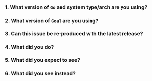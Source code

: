 <!-- Please answer these questions before submitting your issue. Thanks! -->

<!-- 为高效处理您的疑问，如果觉得是BUG类问题，请您务必提供可复现该问题的最小可运行代码！否则issue可能会被延期处理！ -->
<!-- 为高效处理您的疑问，如果觉得是BUG类问题，请您务必提供可复现该问题的最小可运行代码！否则issue可能会被延期处理！ -->
<!-- 为高效处理您的疑问，如果觉得是BUG类问题，请您务必提供可复现该问题的最小可运行代码！否则issue可能会被延期处理！ -->
<!-- 重要的事情说三遍！ -->

### 1. What version of `Go` and system type/arch are you using?
<!-- 
Please paste the output of command `go version` from your terminal.
What expect to see is like: `go 1.23.1, linux/amd64`
-->


### 2. What version of `Goal` are you using?
<!-- You can find the Goal version from your `go.mod` -->


### 3. Can this issue be re-produced with the latest release?



### 4. What did you do?
<!--
If possible, provide a copy of shortest codes for reproducing the error.
A complete runnable program is best.
-->



### 5. What did you expect to see?



### 6. What did you see instead?



